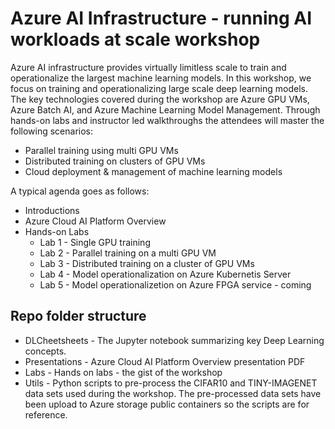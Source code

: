 # Azure AI Infrastructure - running AI workloads at scale workshop

Azure AI infrastructure provides virtually limitless scale to train and operationalize the largest machine learning models. In this workshop, we focus on training and operationalizing large scale deep learning models. The key technologies covered during the workshop are Azure GPU VMs, Azure Batch AI, and Azure Machine Learning Model Management. Through hands-on labs and instructor led walkthroughs the attendees will master the following scenarios:

-  Parallel training using multi GPU VMs 
-  Distributed training on clusters of GPU VMs
-  Cloud deployment & management of machine learning models
 
 A typical agenda goes as follows:
* Introductions
* Azure Cloud AI Platform Overview
* Hands-on Labs
  * Lab 1 - Single GPU training
  * Lab 2 - Parallel training on a multi GPU VM 
  * Lab 3 - Distributed training on a cluster of GPU VMs 
  * Lab 4 - Model operationalization on Azure Kubernetis Server
  * Lab 5 - Model operationalizetion on Azure FPGA service - coming
  
  
## Repo folder structure
- DLCheetsheets - The Jupyter notebook summarizing key Deep Learning concepts. 
- Presentations - Azure Cloud AI Platform Overview presentation PDF
- Labs - Hands on labs - the gist of the workshop
- Utils - Python scripts to pre-process the CIFAR10 and TINY-IMAGENET data sets used during the workshop. The pre-processed data sets have been upload to Azure storage public containers so the scripts are for reference.



